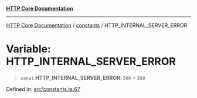 [**HTTP Core Documentation**](../../README.md)

***

[HTTP Core Documentation](../../README.md) / [constants](../README.md) / HTTP\_INTERNAL\_SERVER\_ERROR

# Variable: HTTP\_INTERNAL\_SERVER\_ERROR

> `const` **HTTP\_INTERNAL\_SERVER\_ERROR**: `500` = `500`

Defined in: [src/constants.ts:67](https://github.com/stonemjs/http-core/blob/38177eda1505fdb30323b11ec31ef2a0f0840267/src/constants.ts#L67)
